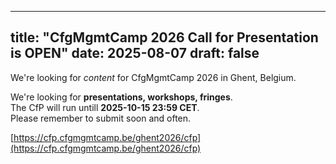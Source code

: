  ---
title: "CfgMgmtCamp 2026 Call for Presentation is OPEN"
date: 2025-08-07
draft: false
---

We're looking for _content_ for CfgMgmtCamp 2026 in Ghent, Belgium.

We're looking for __presentations, workshops, fringes__.  
The CfP will run untill __2025-10-15 23:59 CET__.  
Please remember to submit soon and often.  

[https://cfp.cfgmgmtcamp.be/ghent2026/cfp](https://cfp.cfgmgmtcamp.be/ghent2026/cfp)
